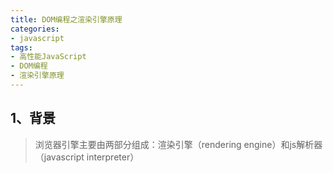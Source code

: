 ```yaml
---
title: DOM编程之渲染引擎原理
categories: 
- javascript
tags: 
- 高性能JavaScript
- DOM编程
- 渲染引擎原理
---
```


## 1、背景
> 浏览器引擎主要由两部分组成：渲染引擎（rendering engine）和js解析器（javascript interpreter）










